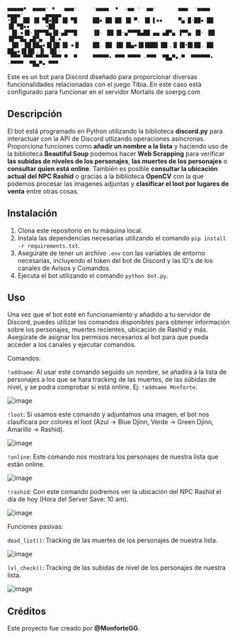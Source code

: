 ```
▄▄▄▄▄▪  ▄▄▄▄· ▪   ▄▄▄·     ·▄▄▄▄  ▪  .▄▄ ·  ▄▄·       ▄▄▄  ·▄▄▄▄      ▄▄▄▄·       ▄▄▄▄▄
•██  ██ ▐█ ▀█▪██ ▐█ ▀█     ██▪ ██ ██ ▐█ ▀. ▐█ ▌▪▪     ▀▄ █·██▪ ██     ▐█ ▀█▪▪     •██  
 ▐█.▪▐█·▐█▀▀█▄▐█·▄█▀▀█     ▐█· ▐█▌▐█·▄▀▀▀█▄██ ▄▄ ▄█▀▄ ▐▀▀▄ ▐█· ▐█▌    ▐█▀▀█▄ ▄█▀▄  ▐█.▪
 ▐█▌·▐█▌██▄▪▐█▐█▌▐█ ▪▐▌    ██. ██ ▐█▌▐█▄▪▐█▐███▌▐█▌.▐▌▐█•█▌██. ██     ██▄▪▐█▐█▌.▐▌ ▐█▌·
 ▀▀▀ ▀▀▀·▀▀▀▀ ▀▀▀ ▀  ▀     ▀▀▀▀▀• ▀▀▀ ▀▀▀▀ ·▀▀▀  ▀█▄▀▪.▀  ▀▀▀▀▀▀•     ·▀▀▀▀  ▀█▄▀▪ ▀▀▀ 
```


Este es un bot para Discord diseñado para proporcionar diversas funcionalidades relacionadas con el juego Tibia.
En este caso está configurado para funcionar en el servidor Mortalis de soerpg.com

## Descripción

El bot está programado en Python utilizando la biblioteca **discord.py** para interactuar con la API de Discord utlizando operaciones asíncronas. Proporciona funciones como **añadir un nombre a la lista** y haciendo uso de la biblioteca **Beautiful Soup** podemos hacer **Web Scrapping** para verificar **las subidas de niveles de los personajes**, **las muertes de los personajes** o **consultar quien está online**. También es posible **consultar la ubicación actual del NPC Rashid** o gracias a la biblioteca **OpenCV** con la que podemos procesar las imagenes adjuntas y **clasificar el loot por lugares de venta** entre otras cosas.

## Instalación

1. Clona este repositorio en tu máquina local.
2. Instala las dependencias necesarias utilizando el comando `pip install -r requirements.txt`.
3. Asegúrate de tener un archivo `.env` con las variables de entorno necesarias, incluyendo el token del bot de Discord y las ID's de los canales de Avisos y Comandos.
4. Ejecuta el bot utilizando el comando `python bot.py`.

## Uso

Una vez que el bot esté en funcionamiento y añadido a tu servidor de Discord, puedes utilizar los comandos disponibles para obtener información sobre los personajes, muertes recientes, ubicación de Rashid y más. Asegúrate de asignar los permisos necesarios al bot para que pueda acceder a los canales y ejecutar comandos.

Comandos:

`!addname`: Al usar este comando seguido un nombre, se añadira a la lista de personajes a los que se hara tracking de las muertes, de las súbidas de nivel, y se podra comprobar si está online. Ej: `!addname Monforte`.

![image](https://github.com/MonforteGG/soe-bot/assets/148546500/b0007c5a-28b8-4bab-bd78-7440eb30d90f)

`!loot`: Si usamos este comando y adjuntamos una imagen, el bot nos clasificara por colores el loot (Azul -> Blue Djinn, Verde -> Green Djinn, Amarillo -> Rashid).

![image](https://github.com/MonforteGG/soe-bot/assets/148546500/f9c0ed8a-77be-4fe5-ac60-8c7e33eb4b4c)

`!online`: Este comando nos mostrara los personajes de nuestra lista que están online.

![image](https://github.com/MonforteGG/soe-bot/assets/148546500/393c7ea8-2f36-4587-afe7-f70597a011d8)

`!rashid`: Con este comando podremos ver la ubicación del NPC Rashid el día de hoy (Hora del Server Save: 10 am).

![image](https://github.com/MonforteGG/soe-bot/assets/148546500/ba19a96d-b1b2-4cf9-9c69-327e597f962c)


Funciones pasivas:

`dead_list()`: Tracking de las muertes de los personajes de nuestra lista.

![image](https://github.com/MonforteGG/soe-bot/assets/148546500/a512e47d-74ee-47b6-b984-ecb89af98255)

`lvl_check()`: Tracking de las subidas de nivel de los personajes de nuestra lista.

![image](https://github.com/MonforteGG/soe-bot/assets/148546500/f58394be-780f-433f-9dd2-f0ca508fbb97)





## Créditos

Este proyecto fue creado por **@MonforteGG**.


